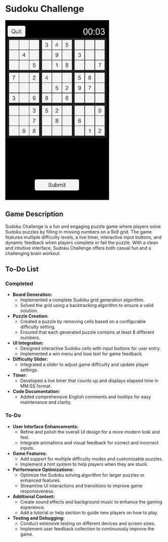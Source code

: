 <!-- Centered Title and Image -->
<p align="center">
  <h1>Sudoku Challenge</h1>
  <img src="Assets/Sprites/start.png" alt="Game Start" />
</p>

## Game Description

Sudoku Challenge is a fun and engaging puzzle game where players solve Sudoku puzzles by filling in missing numbers on a 9x9 grid. The game features multiple difficulty levels, a live timer, interactive input buttons, and dynamic feedback when players complete or fail the puzzle. With a clean and intuitive interface, Sudoku Challenge offers both casual fun and a challenging brain workout.

## To-Do List

### Completed
- **Board Generation:**  
  - Implemented a complete Sudoku grid generation algorithm.  
  - Solved the grid using a backtracking algorithm to ensure a valid solution.
- **Puzzle Creation:**  
  - Created a puzzle by removing cells based on a configurable difficulty setting.  
  - Ensured that each generated puzzle contains at least 8 different numbers.
- **UI Integration:**  
  - Designed interactive Sudoku cells with input buttons for user entry.  
  - Implemented a win menu and lose text for game feedback.
- **Difficulty Slider:**  
  - Integrated a slider to adjust game difficulty and update player settings.
- **Timer:**  
  - Developed a live timer that counts up and displays elapsed time in MM:SS format.
- **Code Documentation:**  
  - Added comprehensive English comments and tooltips for easy maintenance and clarity.

### To-Do
- **User Interface Enhancements:**  
  - Refine and polish the overall UI design for a more modern look and feel.
  - Integrate animations and visual feedback for correct and incorrect inputs.
- **Game Features:**  
  - Add support for multiple difficulty modes and customizable puzzles.
  - Implement a hint system to help players when they are stuck.
- **Performance Optimizations:**  
  - Optimize the Sudoku solving algorithm for larger puzzles or enhanced features.
  - Streamline UI interactions and transitions to improve game responsiveness.
- **Additional Content:**  
  - Create sound effects and background music to enhance the gaming experience.
  - Add a tutorial or help section to guide new players on how to play.
- **Testing and Debugging:**  
  - Conduct extensive testing on different devices and screen sizes.
  - Implement user feedback collection to continuously improve the game.